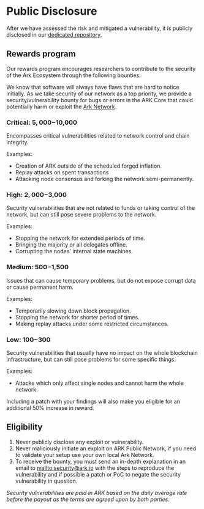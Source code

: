 # Public Disclosure

After we have assessed the risk and mitigated a vulnerability, it is publicly disclosed in our [dedicated repository](https://github.com/ArkEcosystem/security-vulnerabilities). 

## Rewards program

Our rewards program encourages researchers to contribute to the security of the Ark Ecosystem through the following bounties:

We know that software will always have flaws that are hard to notice initially. As we take security of our network as a top priority, we provide a security/vulnerability bounty for bugs or errors in the ARK Core that could potentially harm or exploit the [Ark Network](https://github.com/ArkEcosystem/core).

### Critical: $5,000-$10,000

Encompasses critical vulnerabilities related to network control and chain integrity.

Examples:

- Creation of ARK outside of the scheduled forged inflation.
- Replay attacks on spent transactions
- Attacking node consensus and forking the network semi-permanently.

### High: $2,000-$3,000

Security vulnerabilities that are not related to funds or taking control of the network, but can still pose severe problems to the network.

Examples:

- Stopping the network for extended periods of time.
- Bringing the majority or all delegates offline.
- Corrupting the nodes' internal state machines.

### Medium: $500-$1,500

Issues that can cause temporary problems, but do not expose corrupt data or cause permanent harm.

Examples:

- Temporarily slowing down block propagation.
- Stopping the network for shorter period of times.
- Making replay attacks under some restricted circumstances.

### Low: $100-$300

Security vulnerabilities that usually have no impact on the whole blockchain infrastructure, but can still pose problems for some specific things.

Examples:

- Attacks which only affect single nodes and cannot harm the whole network.

Including a patch with your findings will also make you eligible for an additional 50% increase in reward.

## Eligibility

1. Never publicly disclose any exploit or vulnerability.
2. Never maliciously initiate an exploit on ARK Public Network, if you need to validate your setup use your own local Ark Network.
3. To receive the bounty, you must send an in-depth explanation in an email to [mailto:security@ark.io](security@ark.io) with the steps to reproduce the vulnerability and if possible a patch or PoC to negate the security vulnerability in question.

*Security vulnerabilities are paid in ARK based on the daily average rate before the payout as the terms are agreed upon by both parties.*